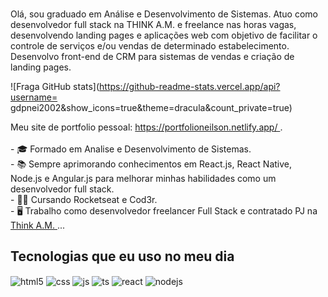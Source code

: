 ### 
Olá, sou graduado em Análise e Desenvolvimento de Sistemas.
Atuo como desenvolvedor full stack na THINK A.M. e freelance nas horas vagas, desenvolvendo landing pages e aplicações web com objetivo de facilitar o controle de serviços e/ou vendas de determinado estabelecimento. Desenvolvo front-end de CRM para sistemas de vendas e criação de landing pages.

![Fraga GitHub stats](https://github-readme-stats.vercel.app/api?username= gdpnei2002&show_icons=true&theme=dracula&count_private=true)

<p>
    Meu site de portfolio pessoal: <a href="https://portfolioneilson.netlify.app/"> https://portfolioneilson.netlify.app/ </a>. <br><br>
- 🎓 Formado em Analise e Desenvolvimento de Sistemas. <br>
- 📚 Sempre aprimorando conhecimentos em React.js, React Native, Node.js e Angular.js para melhorar minhas habilidades como um desenvolvedor full stack. <br>
- 👩‍💻 Cursando Rocketseat e Cod3r. <br>
- 🖥  Trabalho como desenvolvedor freelancer Full Stack e contratado PJ na <a href="https://thinkam.net/home"> Think A.M. </a> ... <br>
</p>

## Tecnologias que eu uso no meu dia

<div style="display: inline_block">
  <img align="center" alt="html5" src="https://img.shields.io/badge/HTML5-E34F26?style=for-the-badge&logo=html5&logoColor=white" />
  <img align="center" alt="css" src="https://img.shields.io/badge/CSS3-1572B6?style=for-the-badge&logo=css3&logoColor=white" />
  <img align="center" alt="js" src="https://img.shields.io/badge/JavaScript-F7DF1E?style=for-the-badge&logo=javascript&logoColor=black" />
  <img align="center" alt="ts" src="https://img.shields.io/badge/TypeScript-007ACC?style=for-the-badge&logo=typescript&logoColor=white" />
  <img align="center" alt="react" src="https://img.shields.io/badge/React-20232A?style=for-the-badge&logo=react&logoColor=61DAFB" />
  <img align="center" alt="nodejs" src="https://img.shields.io/badge/Node.js-43853D?style=for-the-badge&logo=node.js&logoColor=white" />
</div><br/>
<br>
